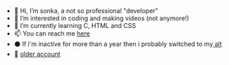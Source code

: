 - 👋 Hi, I’m sonka, a not so professional "developer"
- 👀 I’m interested in coding and making videos (not anymore!)
- 🌱 I’m currently learning C, HTML and CSS
- 📫 You can reach me <a href=https://appwizc.pl> here </a>
- ⚫ If i'm inactive for more than a year then i probably switched to my<a href=https://github.com/sonkaskid> alt </a>
- 👤 <a href=https://github.com/theultimatesonka1999> older account </a>

